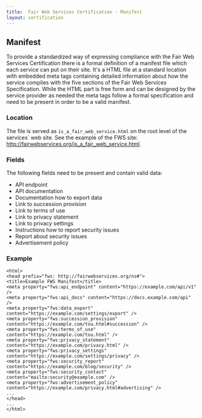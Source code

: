 ```yaml
---
title:  Fair Web Services Certification - Manifest
layout: certification
---
```

## Manifest

To provide a standardized way of expressing compliance with the Fair Web Services Certification there is a formal definition of a manifest file which each service can put on their site. It's a HTML file at a standard location with embedded meta tags containing detailed information about how the service complies with the five sections of the Fair Web Services Specification. While the HTML part is free form and can be designed by the service provider as needed the meta tags follow a formal specification and need to be present in order to be a valid manifest.

### Location

The file is served as `is_a_fair_web_service.html` on the root level of the services` web site. See the example of the FWS site: http://fairwebservices.org/is_a_fair_web_service.html.

### Fields

The following fields need to be present and contain valid data:

* API endpoint
* API documentation
* Documentation how to export data
* Link to succession provision
* Link to terms of use
* Link to privacy statement
* Link to privacy settings
* Instructions how to report security issues
* Report about security issues
* Advertisement policy

### Example

```
<html>
<head prefix="fws: http://fairwebservices.org/ns#">
<title>Example FWS Manifest</title>
<meta property="fws:api_endpoint" content="https://example.com/api/v1" />
<meta property="fws:api_docs" content="https://docs.example.com/api" />
<meta property="fws:data_export" content="https://example.com/settings/export" />
<meta property="fws:succession_provision" content="https://example.com/tou.html#succession" />
<meta property="fws:terms_of_use" content="https://example.com/tou.html" />
<meta property="fws:privacy_statement" content="https://example.com/privacy.html" />
<meta property="fws:privacy_settings" content="https://example.com/settings/privacy" />
<meta property="fws:security_report" content="https://example.com/blog/security" />
<meta property="fws:security_contact" content="mailto:security@example.com" />
<meta property="fws:advertisement_policy" content="https://example.com/privacy.html#advertising" />
...
</head>
...
</html>
```
